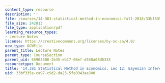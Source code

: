```yaml
---
content_type: resource
description: ''
file: /courses/14-381-statistical-method-in-economics-fall-2018/33bf335eca97c9d2da235fe0343ae800_MIT14_381F18_lec12.pdf
file_size: 242013
file_type: application/pdf
learning_resource_types:
- Lecture Notes
license: https://creativecommons.org/licenses/by-nc-sa/4.0/
ocw_type: OCWFile
parent_title: Lecture Notes
parent_type: CourseSection
parent_uid: 68963300-2b35-eb17-08ef-d568a08d5335
resourcetype: Document
title: '14.381 Statistical Method in Economics, Lec 12: Bayesian Inference'
uid: 33bf335e-ca97-c9d2-da23-5fe0343ae800
---
```

